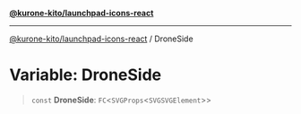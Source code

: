 [**@kurone-kito/launchpad-icons-react**](../README.md)

***

[@kurone-kito/launchpad-icons-react](../globals.md) / DroneSide

# Variable: DroneSide

> `const` **DroneSide**: `FC`\<`SVGProps`\<`SVGSVGElement`\>\>
